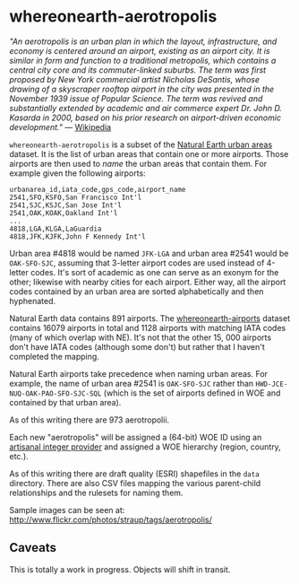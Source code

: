 whereonearth-aerotropolis
==

_"An aerotropolis is an urban plan in which the layout, infrastructure, and
economy is centered around an airport, existing as an airport city. It is
similar in form and function to a traditional metropolis, which contains a
central city core and its commuter-linked suburbs. The term was first
proposed by New York commercial artist Nicholas DeSantis, whose drawing of a
skyscraper rooftop airport in the city was presented in the November 1939 issue
of Popular Science. The term was revived and substantially extended by
academic and air commerce expert Dr. John D. Kasarda in 2000, based on his prior
research on airport-driven economic development."_ –– [Wikipedia](https://en.wikipedia.org/wiki/Aerotropolis)

`whereonearth-aerotropolis` is a subset of the [Natural Earth urban
areas](http://www.naturalearthdata.com/downloads/10m-cultural-vectors/)
dataset. It is the list of urban areas that contain one or more
airports. Those airports are then used to _name_ the urban areas that contain
them. For example given the following airports:

	urbanarea_id,iata_code,gps_code,airport_name
	2541,SFO,KSFO,San Francisco Int'l
	2541,SJC,KSJC,San Jose Int'l
	2541,OAK,KOAK,Oakland Int'l
	...
	4818,LGA,KLGA,LaGuardia
	4818,JFK,KJFK,John F Kennedy Int'l

Urban area #4818 would be named `JFK-LGA` and urban area #2541 would be `OAK-SFO-SJC`, assuming that 3-letter airport codes are used 
instead of 4-letter codes. It's sort of academic as one can serve as an exonym
for the other; likewise with nearby cities for each airport. Either way, all the
airport codes contained by an urban area are sorted alphabetically and then
hyphenated.

Natural Earth data contains 891 airports.  The
[whereonearth-airports](https://github.com/straup/whereonearth-airport) dataset
contains 16079 airports in total and 1128 airports with matching IATA
codes (many of which overlap with NE). It's not that the other 15, 000 airports don't have IATA codes (although
some don't) but rather that I haven't completed the mapping.

Natural Earth airports take precedence when naming urban areas. For example, the
name of urban area #2541 is `OAK-SFO-SJC` rather than
`HWD-JCE-NUQ-OAK-PAO-SFO-SJC-SQL` (which is the set of airports defined in WOE
and contained by that urban area).

As of this writing there are 973 aerotropolii.

Each new "aerotropolis" will be assigned a (64-bit) WOE ID using an [artisanal
integer provider](http://www.brooklynintegers.com/) and assigned a WOE hierarchy
(region, country, etc.).

As of this writing there are draft quality (ESRI) shapefiles in the `data`
directory. There are also CSV files mapping the various parent-child
relationships and the rulesets for naming them.

Sample images can be seen at: http://www.flickr.com/photos/straup/tags/aerotropolis/

Caveats
--

This is totally a work in progress. Objects will shift in transit.

